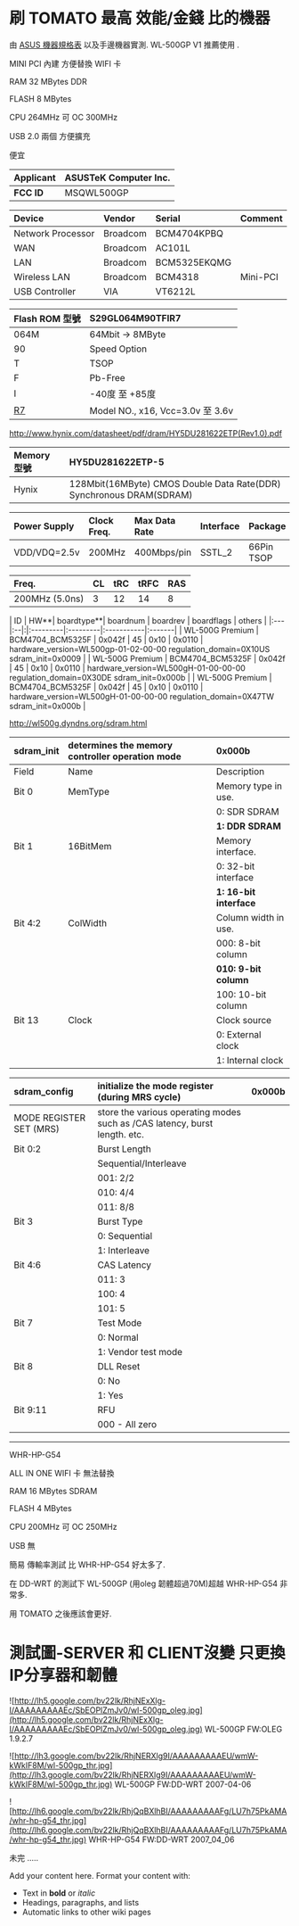 # 刷 TOMATO 最高 效能/金錢 比的機器 #

由 [ASUS 機器規格表](http://oleg.wl500g.info/devices.html) 以及手邊機器實測.
WL-500GP V1 推薦使用 .

MINI PCI 內建 方便替換 WIFI 卡

RAM 32 MBytes DDR

FLASH 8 MBytes

CPU 264MHz 可 OC 300MHz

USB 2.0 兩個 方便擴充

便宜


| **Applicant** | ASUSTeK Computer Inc. |
|:--------------|:----------------------|
| **FCC ID**    | MSQWL500GP            |

| **Device** | **Vendor** | **Serial** | **Comment** |
|:-----------|:-----------|:-----------|:------------|
| Network Processor | Broadcom   | BCM4704KPBQ |             |
| WAN        | Broadcom   | AC101L     |             |
| LAN        | Broadcom   | BCM5325EKQMG |             |
| Wireless LAN | Broadcom   | BCM4318    | Mini-PCI    |
| USB Controller | VIA        | VT6212L    |             |


| Flash ROM 型號 | S29GL064M90TFIR7 |
|:-------------|:-----------------|
| 064M         | 64Mbit -> 8MByte |
| 90           | Speed Option     |
| T            | TSOP             |
| F            | Pb-Free          |
| I            | -40度 至 +85度      |
| [R7](https://code.google.com/p/twtomato/source/detail?r=7) | Model NO., x16, Vcc=3.0v 至 3.6v|


http://www.hynix.com/datasheet/pdf/dram/HY5DU281622ETP(Rev1.0).pdf


| Memory 型號 | HY5DU281622ETP-5 |
|:----------|:-----------------|
| Hynix     | 128Mbit(16MByte) CMOS Double Data Rate(DDR) Synchronous DRAM(SDRAM) |

| Power Supply | Clock Freq. | Max Data Rate | Interface | Package |
|:-------------|:------------|:--------------|:----------|:--------|
| VDD/VDQ=2.5v | 200MHz      | 400Mbps/pin   | SSTL\_2   | 66Pin TSOP |

| Freq. | CL | tRC | tRFC | RAS |
|:------|:---|:----|:-----|:----|
| 200MHz (5.0ns) | 3  | 12  | 14   | 8   |


| ID | HW**| boardtype**| boardnum | boardrev | boardflags | others |
|:---|:--|:|:---------|:---------|:-----------|:-------|
| WL-500G Premium | BCM4704\_BCM5325F | 0x042f | 45       | 0x10     | 0x0110     | hardware\_version=WL500gp-01-02-00-00 regulation\_domain=0X10US sdram\_init=0x0009 |
| WL-500G Premium | BCM4704\_BCM5325F | 0x042f | 45       | 0x10     | 0x0110     | hardware\_version=WL500gH-01-00-00-00 regulation\_domain=0X30DE sdram\_init=0x000b |
| WL-500G Premium | BCM4704\_BCM5325F | 0x042f | 45       | 0x10     | 0x0110     | hardware\_version=WL500gH-01-00-00-00 regulation\_domain=0X47TW sdram\_init=0x000b |


http://wl500g.dyndns.org/sdram.html


| **sdram\_init** | determines the memory controller operation mode | 0x000b |
|:----------------|:------------------------------------------------|:-------|
| Field           | Name                                            | Description | WL-500GP V1 |
| Bit 0           | MemType                                         | Memory type in use. |        |
|                 |                                                 | 0: SDR SDRAM |        |
|                 |                                                 | **1: DDR SDRAM** | `*`    |
| Bit 1           | 16BitMem                                        | Memory interface. |        |
|                 |                                                 | 0: 32-bit interface |        |
|                 |                                                 | **1: 16-bit interface** | `*`    |
| Bit 4:2         | ColWidth                                        |Column width in use. |        |
|                 |                                                 | 000: 8-bit column |        |
|                 |                                                 | **010: 9-bit column** | `*`    |
|                 |                                                 | 100: 10-bit column |        |
| Bit 13          | Clock                                           | Clock source |        |
|                 |                                                 | 0: External clock |        |
|                 |                                                 | 1: Internal clock |        |


| **sdram\_config** | initialize the mode register (during MRS cycle) | 0x000b |
|:------------------|:------------------------------------------------|:-------|
| MODE REGISTER SET (MRS) | store the various operating modes such as /CAS latency, burst length. etc. |
| Bit 0:2           | Burst Length                                    |
|                   | Sequential/Interleave                           |
|                   | 001: 2/2                                        |
|                   | 010: 4/4                                        |
|                   | 011: 8/8                                        |
| Bit 3             | Burst Type                                      |
|                   | 0: Sequential                                   |
|                   | 1: Interleave                                   |
| Bit 4:6           | CAS Latency                                     |
|                   | 011: 3                                          |
|                   | 100: 4                                          |
|                   | 101: 5                                          |
| Bit 7             | Test  Mode                                      |
|                   | 0: Normal                                       |
|                   | 1: Vendor test mode                             |
| Bit 8             | DLL Reset                                       |
|                   | 0: No                                           |
|                   | 1: Yes                                          |
| Bit 9:11          | RFU                                             |
|                   | 000 - All zero                                  |


---


WHR-HP-G54

ALL IN ONE  WIFI 卡 無法替換

RAM 16 MBytes SDRAM

FLASH 4 MBytes

CPU 200MHz 可 OC 250MHz

USB 無



簡易 傳輸率測試 比 WHR-HP-G54 好太多了.

在 DD-WRT 的測試下 WL-500GP (用oleg 韌體超過70M)超越 WHR-HP-G54 非常多.

用 TOMATO 之後應該會更好.

# 測試圖-SERVER 和 CLIENT沒變 只更換IP分享器和韌體 #
![http://lh5.google.com/bv22lk/RhjNExXlg-I/AAAAAAAAAEc/SbEOPlZmJv0/wl-500gp_oleg.jpg](http://lh5.google.com/bv22lk/RhjNExXlg-I/AAAAAAAAAEc/SbEOPlZmJv0/wl-500gp_oleg.jpg) WL-500GP FW:OLEG 1.9.2.7



![http://lh3.google.com/bv22lk/RhjNERXlg9I/AAAAAAAAAEU/wmW-kWkIF8M/wl-500gp_thr.jpg](http://lh3.google.com/bv22lk/RhjNERXlg9I/AAAAAAAAAEU/wmW-kWkIF8M/wl-500gp_thr.jpg) WL-500GP FW:DD-WRT 2007-04-06


![http://lh6.google.com/bv22lk/RhjQqBXlhBI/AAAAAAAAAFg/LU7h75PkAMA/whr-hp-g54_thr.jpg](http://lh6.google.com/bv22lk/RhjQqBXlhBI/AAAAAAAAAFg/LU7h75PkAMA/whr-hp-g54_thr.jpg) WHR-HP-G54 FW:DD-WRT 2007\_04\_06

未完 .....




Add your content here.  Format your content with:
  * Text in **bold** or _italic_
  * Headings, paragraphs, and lists
  * Automatic links to other wiki pages